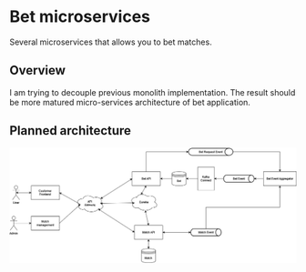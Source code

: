 # Bet microservices
Several microservices that allows you to bet matches.

## Overview
I am trying to decouple previous monolith implementation. The result should be more matured micro-services architecture of bet application.

## Planned architecture
![alt text](https://github.com/PiotrMichalowski96/bet-microservices/blob/master/doc/bet-microservices-architecture-2.png?raw=true)
